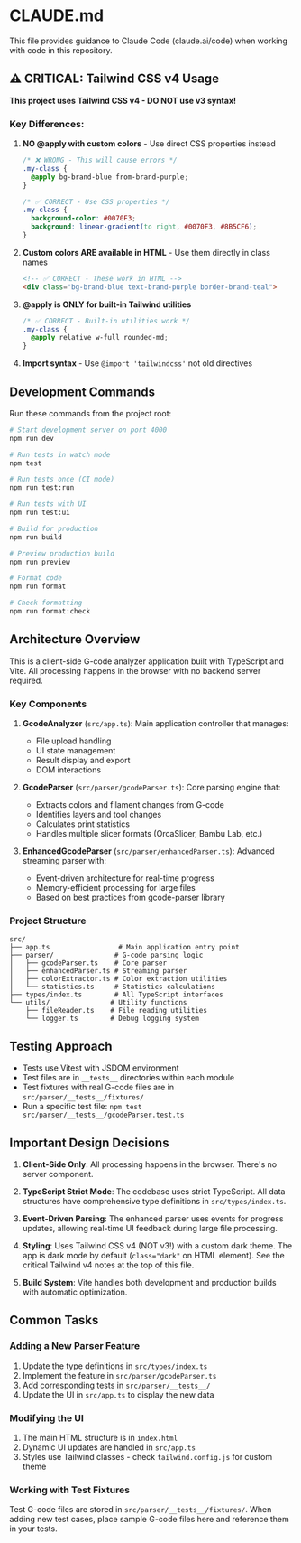 # CLAUDE.md

This file provides guidance to Claude Code (claude.ai/code) when working with code in this repository.

## ⚠️ CRITICAL: Tailwind CSS v4 Usage

**This project uses Tailwind CSS v4 - DO NOT use v3 syntax!**

### Key Differences:
1. **NO @apply with custom colors** - Use direct CSS properties instead
   ```css
   /* ❌ WRONG - This will cause errors */
   .my-class {
     @apply bg-brand-blue from-brand-purple;
   }
   
   /* ✅ CORRECT - Use CSS properties */
   .my-class {
     background-color: #0070F3;
     background: linear-gradient(to right, #0070F3, #8B5CF6);
   }
   ```

2. **Custom colors ARE available in HTML** - Use them directly in class names
   ```html
   <!-- ✅ CORRECT - These work in HTML -->
   <div class="bg-brand-blue text-brand-purple border-brand-teal">
   ```

3. **@apply is ONLY for built-in Tailwind utilities**
   ```css
   /* ✅ CORRECT - Built-in utilities work */
   .my-class {
     @apply relative w-full rounded-md;
   }
   ```

4. **Import syntax** - Use `@import 'tailwindcss'` not old directives

## Development Commands

Run these commands from the project root:

```bash
# Start development server on port 4000
npm run dev

# Run tests in watch mode
npm test

# Run tests once (CI mode)
npm run test:run

# Run tests with UI
npm run test:ui

# Build for production
npm run build

# Preview production build
npm run preview

# Format code
npm run format

# Check formatting
npm run format:check
```

## Architecture Overview

This is a client-side G-code analyzer application built with TypeScript and Vite. All processing happens in the browser with no backend server required.

### Key Components

1. **GcodeAnalyzer** (`src/app.ts`): Main application controller that manages:
   - File upload handling
   - UI state management
   - Result display and export
   - DOM interactions

2. **GcodeParser** (`src/parser/gcodeParser.ts`): Core parsing engine that:
   - Extracts colors and filament changes from G-code
   - Identifies layers and tool changes
   - Calculates print statistics
   - Handles multiple slicer formats (OrcaSlicer, Bambu Lab, etc.)

3. **EnhancedGcodeParser** (`src/parser/enhancedParser.ts`): Advanced streaming parser with:
   - Event-driven architecture for real-time progress
   - Memory-efficient processing for large files
   - Based on best practices from gcode-parser library

### Project Structure

```
src/
├── app.ts                 # Main application entry point
├── parser/               # G-code parsing logic
│   ├── gcodeParser.ts    # Core parser
│   ├── enhancedParser.ts # Streaming parser
│   ├── colorExtractor.ts # Color extraction utilities
│   └── statistics.ts     # Statistics calculations
├── types/index.ts        # All TypeScript interfaces
└── utils/               # Utility functions
    ├── fileReader.ts    # File reading utilities
    └── logger.ts        # Debug logging system
```

## Testing Approach

- Tests use Vitest with JSDOM environment
- Test files are in `__tests__` directories within each module
- Test fixtures with real G-code files are in `src/parser/__tests__/fixtures/`
- Run a specific test file: `npm test src/parser/__tests__/gcodeParser.test.ts`

## Important Design Decisions

1. **Client-Side Only**: All processing happens in the browser. There's no server component.

2. **TypeScript Strict Mode**: The codebase uses strict TypeScript. All data structures have comprehensive type definitions in `src/types/index.ts`.

3. **Event-Driven Parsing**: The enhanced parser uses events for progress updates, allowing real-time UI feedback during large file processing.

4. **Styling**: Uses Tailwind CSS v4 (NOT v3!) with a custom dark theme. The app is dark mode by default (`class="dark"` on HTML element). See the critical Tailwind v4 notes at the top of this file.

5. **Build System**: Vite handles both development and production builds with automatic optimization.

## Common Tasks

### Adding a New Parser Feature
1. Update the type definitions in `src/types/index.ts`
2. Implement the feature in `src/parser/gcodeParser.ts`
3. Add corresponding tests in `src/parser/__tests__/`
4. Update the UI in `src/app.ts` to display the new data

### Modifying the UI
1. The main HTML structure is in `index.html`
2. Dynamic UI updates are handled in `src/app.ts`
3. Styles use Tailwind classes - check `tailwind.config.js` for custom theme

### Working with Test Fixtures
Test G-code files are stored in `src/parser/__tests__/fixtures/`. When adding new test cases, place sample G-code files here and reference them in your tests.